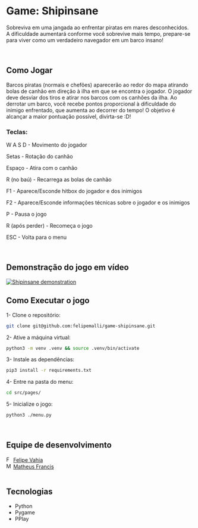 # Game: Shipinsane

Sobreviva em uma jangada ao enfrentar piratas em mares desconhecidos. A dificuldade
aumentará conforme você sobrevive mais tempo, prepare-se para viver como um verdadeiro
navegador em um barco insano!

<br>

## Como Jogar

Barcos piratas (normais e chefões) aparecerão ao redor do mapa atirando bolas de canhão em direção à ilha em que se encontra o jogador.
O jogador deve desviar dos tiros e atirar nos barcos com os canhões da ilha. Ao derrotar um barco, você recebe pontos proporcional à dificuldade do inimigo enfrentado, que aumenta ao decorrer do tempo! O objetivo é alcançar a maior pontuação possível, divirta-se :D!

### Teclas:

W A S D - Movimento do jogador

Setas - Rotação do canhão

Espaço - Atira com o canhão

R (no baú) - Recarrega as bolas de canhão

F1 - Aparece/Esconde hitbox do jogador e dos inimigos

F2 - Aparece/Esconde informações técnicas sobre o jogador e os inimigos

P - Pausa o jogo

R (após perder) - Recomeça o jogo

ESC - Volta para o menu

<br>

## Demonstração do jogo em vídeo

[![Shipinsane demonstration](https://img.youtube.com/vi/iHFJDzxorlI/0.jpg)](https://www.youtube.com/watch?v=iHFJDzxorlI&ab_channel=FelipeVM "Shipinsane demonstration")

## Como Executar o jogo

1- Clone o repositório:

```sh
git clone git@github.com:felipemalli/game-shipinsane.git
```

2- Ative a máquina virtual:
```sh
python3 -m venv .venv && source .venv/bin/activate
```

3- Instale as dependências:
```sh
pip3 install -r requirements.txt
```

4- Entre na pasta do menu:
```sh
cd src/pages/
```

5- Inicialize o jogo:
```sh
python3 ./menu.py
```

<br>

## Equipe de desenvolvimento

<div>
  <div>
    <img width="15" src="https://avatars.githubusercontent.com/u/88905074?v=4" alt="Felipe Vahia" />
    <a href="https://github.com/felipemalli">Felipe Vahia</a>
  </div>

  <div>
    <img width="15" src="https://avatars.githubusercontent.com/u/53090840?v=4" alt="Matheus Francis" />
    <a href="https://github.com/MatheusFrancis">Matheus Francis</a>
  </div>
<div>

<br>

## Tecnologias
- Python
- Pygame
- PPlay
